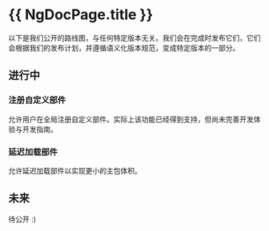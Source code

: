 # {{ NgDocPage.title }}

以下是我们公开的路线图，与任何特定版本无关。我们会在完成时发布它们，它们会根据我们的发布计划，并遵循语义化版本规范，变成特定版本的一部分。

## 进行中

### 注册自定义部件

允许用户在全局注册自定义部件。实际上该功能已经得到支持，但尚未完善开发体验与开发指南。

### 延迟加载部件

允许延迟加载部件以实现更小的主包体积。

## 未来

待公开 :)
